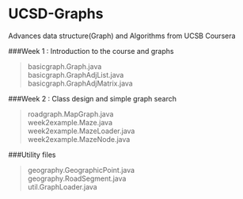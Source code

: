 # UCSD-Graphs
Advances data structure(Graph) and Algorithms from UCSB Coursera

###Week 1 : Introduction to the course and graphs

>basicgraph.Graph.java<br>
>basicgraph.GraphAdjList.java<br>
>basicgraph.GraphAdjMatrix.java<br>

###Week 2 : Class design and simple graph search

>roadgraph.MapGraph.java<br>
>week2example.Maze.java<br>
>week2example.MazeLoader.java<br>
>week2example.MazeNode.java<br>

###Utility files

>geography.GeographicPoint.java<br>
>geography.RoadSegment.java<br>
>util.GraphLoader.java<br>
